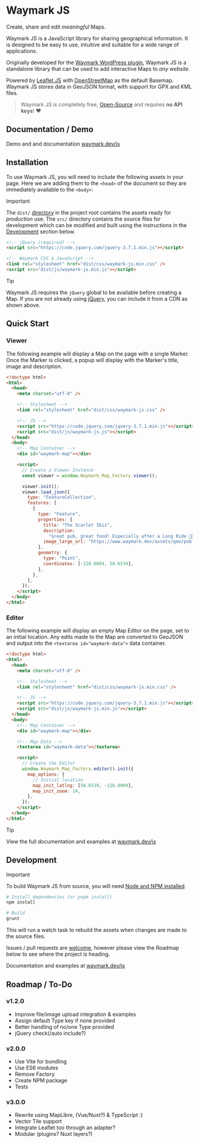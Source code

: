 # Waymark JS

Create, share and edit _meaningful_ Maps.

Waymark JS is a JavaScript library for sharing geographical information. It is designed to be easy to use, intuitive and suitable for a wide range of applications.

Originally developed for the [Waymark WordPress plugin](https://wordpress.org/plugins/waymark/), Waymark JS is a standalone library that can be used to add interactive Maps to _any website_.

Powered by [Leaflet JS](https://leafletjs.com/) with [OpenStreetMap](https://www.openstreetmap.org/) as the default Basemap. Waymark JS stores data in GeoJSON format, with support for GPX and KML files.

> Waymark JS is completely free, [Open-Source](https://github.com/OpenGIS/Waymark-JS) and requires **no API keys**! ❤️

## Documentation / Demo

Demo and and documentation [waymark.dev/js](https://www.waymark.dev/js)

## Installation

To use Waymark JS, you will need to include the following assets in your page. Here we are adding them to the `<head>` of the document so they are immediately available to the `<body>`:

> [!IMPORTANT]
> The `dist/` [directory](https://github.com/OpenGIS/Waymark-JS/tree/master/dist) in the project root contains the assets ready for _production_ use. The `src/` directory contains the source files for development which can be modified and built using the instructions in the [Development](#development) section below.

```html
<!-- jQuery (required) -->
<script src="https://code.jquery.com/jquery-3.7.1.min.js"></script>

<!-- Waymark CSS & JavaScript -->
<link rel="stylesheet" href="dist/css/waymark-js.min.css" />
<script src="dist/js/waymark-js.min.js"></script>
```

> [!TIP]
> Waymark JS requires the `jQuery` global to be available before creating a Map. If you are not already using [jQuery](https://jquery.com/), you can include it from a CDN as shown above.

## Quick Start

### Viewer

The following example will display a Map on the page with a single Marker. Once the Marker is clicked, a popup will display with the Marker's title, image and description.

```html
<!doctype html>
<html>
  <head>
    <meta charset="utf-8" />

    <!-- Stylesheet -->
    <link rel="stylesheet" href="dist/css/waymark-js.css" />

    <!-- JS -->
    <script src="https://code.jquery.com/jquery-3.7.1.min.js"></script>
    <script src="dist/js/waymark-js.js"></script>
  </head>
  <body>
    <!-- Map Container -->
    <div id="waymark-map"></div>

    <script>
      // Create a Viewer Instance
      const viewer = window.Waymark_Map_Factory.viewer();

      viewer.init();
      viewer.load_json({
        type: "FeatureCollection",
        features: [
          {
            type: "Feature",
            properties: {
              title: "The Scarlet Ibis",
              description:
                "Great pub, great food! Especially after a Long Ride 🚴🍔🍟🍺🍺💤",
              image_large_url: "https://www.waymark.dev/assets/geo/pub.jpeg",
            },
            geometry: {
              type: "Point",
              coordinates: [-128.0094, 50.6539],
            },
          },
        ],
      });
    </script>
  </body>
</html>
```

### Editor

The following example will display an empty Map Editor on the page, set to an initial location. Any edits made to the Map are converted to GeoJSON and output into the `<textarea id="waymark-data">` data container.

```html
<!doctype html>
<html>
  <head>
    <meta charset="utf-8" />

    <!-- Stylesheet -->
    <link rel="stylesheet" href="dist/css/waymark-js.min.css" />

    <!-- JS -->
    <script src="https://code.jquery.com/jquery-3.7.1.min.js"></script>
    <script src="dist/js/waymark-js.min.js"></script>
  </head>
  <body>
    <!-- Map Container -->
    <div id="waymark-map"></div>

    <!-- Map Data -->
    <textarea id="waymark-data"></textarea>

    <script>
      // Create the Editor
      window.Waymark_Map_Factory.editor().init({
        map_options: {
          // Initial location
          map_init_latlng: [50.6539, -128.0094],
          map_init_zoom: 14,
        },
      });
    </script>
  </body>
</html>
```

> [!TIP]
> View the full documentation and examples at [waymark.dev/js](https://www.waymark.dev/js)

## Development

> [!IMPORTANT]
> To build Waymark JS from source, you will need [Node and NPM installed](https://docs.npmjs.com/downloading-and-installing-node-js-and-npm).

```bash
# Install dependencies (or pnpm install)
npm install

# Build
grunt
```

This will run a watch task to rebuild the assets when changes are made to the source files.

Issues / pull requests are [welcome](https://github.com/OpenGIS/Waymark-JS/), however please view the Roadmap below to see where the project is heading.

Documentation and examples at [waymark.dev/js](https://www.waymark.dev/js)

## Roadmap / To-Do

### v1.2.0

- Improve file/image upload integration & examples
- Assign default Type key if none provided
- Better handling of no/one Type provided
- jQuery check(/auto include?)

### v2.0.0

- Use Vite for bundling
- Use ES6 modules
- Remove Factory
- Create NPM package
- Tests

### v3.0.0

- Rewrite using MapLibre, (Vue/Nuxt?) & TypeScript :)
- Vector Tile support
- Integrate Leaflet too through an adapter?
- Modular (plugins? Nuxt layers?)
